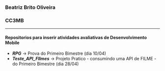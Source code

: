 ### Beatriz Brito Oliveira
### CC3MB
-------------------------------------------------------------------------------------------------------------------------------------------------------------------------
#### Repositorios para inserir atividades avaliativas de Desenvolvimento Mobile
* ***RPG*** -> Prova do Primeiro Bimestre (dia 10/04)
* ***Teste_API_FIlmes*** -> Projeto Pratico - consumindo uma API de FILME - do Primeiro Bimestre (dia 28/04)

